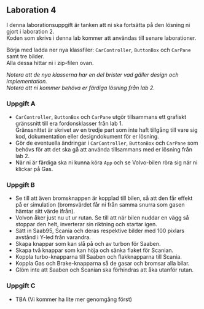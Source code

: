 ## Laboration 4

I denna laborationsuppgift är tanken att ni ska fortsätta på den lösning ni gjort i laboration 2.<br>
Koden som skrivs i denna lab kommer att användas till senare laborationer.

Börja med ladda ner nya klassfiler: ```CarController```, ```ButtonBox``` och ```CarPane``` samt tre bilder.<br>
Alla dessa hittar ni i zip-filen ovan.

*Notera att de nya klasserna har en del brister vad gäller design och implementation. <br>
Notera att ni kommer behöva er färdiga lösning från lab 2.*

### Uppgift A

* ```CarController```, ```ButtonBox``` och ```CarPane``` utgör tillsammans ett grafiskt gränssnitt till era fordonsklasser från lab 1.<br> 
Gränssnittet är skrivet av en tredje part som inte haft tillgång till vare sig kod, dokumentation eller designdokument för er lösning.
* Gör de eventuella ändringar i ```CarController```, ```ButtonBox``` och ```CarPane``` som behövs 
för att det ska gå att använda tillsammans med er lösning från lab 2.
* När ni är färdiga ska ni kunna köra ```App``` och se Volvo-bilen röra sig när ni klickar på Gas.

### Uppgift B

* Se till att även bromsknappen är kopplad till bilen, så att den får effekt på er simulation 
(bromsvärdet får ni från samma snurra som gasen hämtar sitt värde ifrån). 
* Volvon åker just nu ut ur rutan. Se till att när bilen nuddar en vägg så stoppar den helt, inverterar sin riktning och startar igen.
* Sätt in Saab95, Scania och deras respektive bilder med 100 pixlars avstånd i Y-led från varandra.
* Skapa knappar som kan slå på och av turbon för Saaben.
* Skapa två knappar som kan höja och sänka flaket för Scanian.
* Koppla turbo-knapparna till Saaben och flakknapparna till Scania. 
* Koppla Gas och Brake-knapparna så de gasar och bromsar alla bilar.
* Glöm inte att Saaben och Scanian ska förhindras att åka utanför rutan.

### Uppgift C
* TBA (Vi kommer ha lite mer genomgång först)